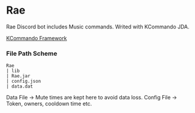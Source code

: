 # Rae
Rae Discord bot includes Music commands. Writed with KCommando JDA.

[KCommando Framework](https://github.com/MusaBrt/KCommando)

### File Path Scheme
```
Rae
| lib
| Rae.jar
| config.json
| data.dat
```
Data File -> Mute times are kept here to avoid data loss.
Config File -> Token, owners, cooldown time etc.
